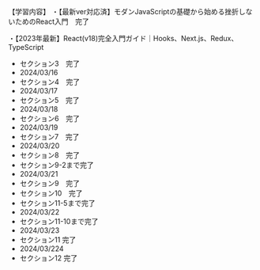 【学習内容】
・【最新ver対応済】モダンJavaScriptの基礎から始める挫折しないためのReact入門　完了

・【2023年最新】React(v18)完全入門ガイド｜Hooks、Next.js、Redux、TypeScript
- セクション3　完了
- 2024/03/16
- セクション4　完了
- 2024/03/17
- セクション5　完了
- 2024/03/18
- セクション6　完了
- 2024/03/19
- セクション7　完了
- 2024/03/20
- セクション8　完了
- セクション9-2まで完了
- 2024/03/21
- セクション9　完了
- セクション10　完了
- セクション11-5まで完了
- 2024/03/22
- セクション11-10まで完了
- 2024/03/23
- セクション11 完了
- 2024/03/224
- セクション12 完了
